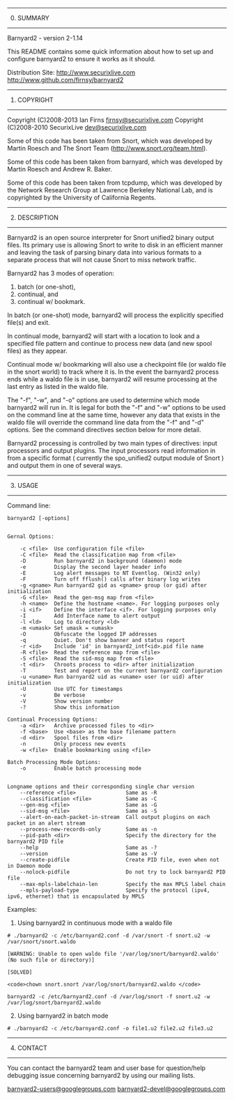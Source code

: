 
------------------------------------------------------------------------------
0. SUMMARY
------------------------------------------------------------------------------

Barnyard2 - version 2-1.14

This README contains some quick information about how to set up and
configure barnyard2 to ensure it works as it should.

Distribution Site:
http://www.securixlive.com
http://www.github.com/firnsy/barnyard2


------------------------------------------------------------------------------
1. COPYRIGHT
------------------------------------------------------------------------------

Copyright (C)2008-2013 Ian Firns     <firnsy@securixlive.com>
Copyright (C)2008-2010 SecurixLive   <dev@securixlive.com>

Some of this code has been taken from Snort, which was developed by
Martin Roesch and The Snort Team (http://www.snort.org/team.html).

Some of this code has been taken from barnyard, which was developed by
Martin Roesch and Andrew R. Baker.

Some of this code has been taken from tcpdump, which was developed
by the Network Research Group at Lawrence Berkeley National Lab,
and is copyrighted by the University of California Regents.


------------------------------------------------------------------------------
2. DESCRIPTION
------------------------------------------------------------------------------

Barnyard2 is an open source interpreter for Snort unified2 binary output files.
Its primary use is allowing Snort to write to disk in an efficient manner and
leaving the task of parsing binary data into various formats to a separate
process that will not cause Snort to miss network traffic.

Barnyard2 has 3 modes of operation:
  1. batch (or one-shot),
  2. continual, and
  3. continual w/ bookmark.

In batch (or one-shot) mode, barnyard2 will process the explicitly specified
file(s) and exit.

In continual mode, barnyard2 will start with a location to look and a specified
file pattern and continue to process new data (and new spool files) as they
appear.

Continual mode w/ bookmarking will also use a checkpoint file (or waldo file in
the snort world) to track where it is. In the event the barnyard2 process ends
while a waldo file is in use, barnyard2 will resume processing at the last
entry as listed in the waldo file.

The "-f", "-w", and "-o" options are used to determine which mode barnyard2
will run in.  It is legal for both the "-f" and "-w" options to be used on the
command line at the same time, however any data that exists in the waldo file
will override the command line data from the "-f" and "-d" options. See the
command directives section below for more detail.

Barnyard2 processing is controlled by two main types of directives: input
processors and output plugins. The input processors read information in from a
specific format ( currently the spo_unified2 output module of Snort ) and
output them in one of several ways.


------------------------------------------------------------------------------
3. USAGE
------------------------------------------------------------------------------

Command line:

    barnyard2 [-options]


    Gernal Options:

        -c <file>  Use configuration file <file>
        -C <file>  Read the classification map from <file>
        -D         Run barnyard2 in background (daemon) mode
        -e         Display the second layer header info
        -E         Log alert messages to NT Eventlog. (Win32 only)
        -F         Turn off fflush() calls after binary log writes
        -g <gname> Run barnyard2 gid as <gname> group (or gid) after initialization
        -G <file>  Read the gen-msg map from <file>
        -h <name>  Define the hostname <name>. For logging purposes only
        -i <if>    Define the interface <if>. For logging purposes only
        -I         Add Interface name to alert output
        -l <ld>    Log to directory <ld>
        -m <umask> Set umask = <umask>
        -O         Obfuscate the logged IP addresses
        -q         Quiet. Don't show banner and status report
        -r <id>    Include 'id' in barnyard2_intf<id>.pid file name
        -R <file>  Read the reference map from <file>
        -S <file>  Read the sid-msg map from <file>
        -t <dir>   Chroots process to <dir> after initialization
        -T         Test and report on the current barnyard2 configuration
        -u <uname> Run barnyard2 uid as <uname> user (or uid) after initialization
        -U         Use UTC for timestamps
        -v         Be verbose
        -V         Show version number
        -?         Show this information

    Continual Processing Options:
        -a <dir>   Archive processed files to <dir>
        -f <base>  Use <base> as the base filename pattern
        -d <dir>   Spool files from <dir>
        -n         Only process new events
        -w <file>  Enable bookmarking using <file>

    Batch Processing Mode Options:
        -o         Enable batch processing mode


    Longname options and their corresponding single char version
        --reference <file>                Same as -R
        --classification <file>           Same as -C
        --gen-msg <file>                  Same as -G
        --sid-msg <file>                  Same as -S
        --alert-on-each-packet-in-stream  Call output plugins on each packet in an alert stream
        --process-new-records-only        Same as -n
        --pid-path <dir>                  Specify the directory for the barnyard2 PID file
        --help                            Same as -?
        --version                         Same as -V
        --create-pidfile                  Create PID file, even when not in Daemon mode
        --nolock-pidfile                  Do not try to lock barnyard2 PID file
        --max-mpls-labelchain-len         Specify the max MPLS label chain
        --mpls-payload-type               Specify the protocol (ipv4, ipv6, ethernet) that is encapsulated by MPLS


Examples:

  1. Using barnyard2 in continuous mode with a waldo file

    # ./barnyard2 -c /etc/barnyard2.conf -d /var/snort -f snort.u2 -w /var/snort/snort.waldo
    
    [WARNING: Unable to open waldo file '/var/log/snort/barnyard2.waldo' (No such file or directory)]
    
    [SOLVED]
    
    <code>chown snort.snort /var/log/snort/barnyard2.waldo </code>
    
    barnyard2 -c /etc/barnyard2.conf -d /var/log/snort -f snort.u2 -w /var/log/snort/barnyard2.waldo



    

  2. Using barnyard2 in batch mode

    # ./barnyard2 -c /etc/barnyard2.conf -o file1.u2 file2.u2 file3.u2


------------------------------------------------------------------------------
4. CONTACT
------------------------------------------------------------------------------

You can contact the barnyard2 team and user base for question/help debugging issue concerning barnyard2 by using our mailing lists.

barnyard2-users@googlegroups.com
barnyard2-devel@googlegroups.com

